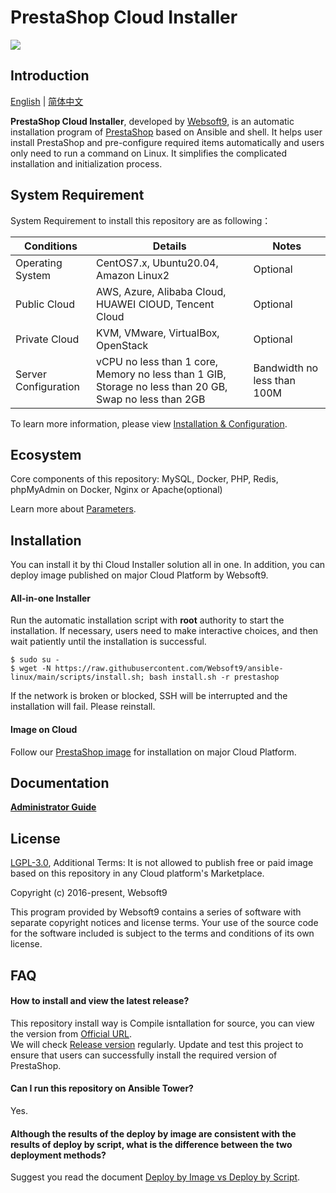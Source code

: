 # PrestaShop Cloud Installer

![](https://libs.websoft9.com/common/websott9-cloud-installer.png) 

## Introduction

[English](/README.md) | [简体中文](/README-zh.md)  

**PrestaShop Cloud Installer**, developed by [Websoft9](https://www.websoft9.com), is an automatic installation program of [PrestaShop](https://prestashop.com/) based on Ansible and shell. It helps user install PrestaShop and pre-configure required items automatically and users only need to run a command on Linux. It simplifies the complicated installation and initialization process.  

## System Requirement

System Requirement to install this repository are as following：

| Conditions       | Details                               | Notes                |
| ------------------- | --------------------------------| -------------------- |
| Operating System   | CentOS7.x, Ubuntu20.04, Amazon Linux2 | Optional                 |
| Public Cloud     | AWS, Azure, Alibaba Cloud, HUAWEI ClOUD, Tencent Cloud    | Optional                 |
| Private Cloud     | KVM, VMware, VirtualBox, OpenStack    | Optional                 |
| Server Configuration | vCPU no less than 1 core, Memory no less than 1 GIB, Storage no less than 20 GB, Swap no less than 2GB |Bandwidth no less than 100M|

To learn more information, please view [Installation & Configuration](http://doc.prestashop.com/display/PS17/What+you+need+to+get+started#Whatyouneedtogetstarted-Technicalrequirements).

## Ecosystem

Core components of this repository: MySQL, Docker, PHP, Redis, phpMyAdmin on Docker, Nginx or Apache(optional)

Learn more about [Parameters](/docs/stack-components.md).

## Installation

You can install it by thi Cloud Installer solution all in one. In addition, you can deploy image published on major Cloud Platform by Websoft9.

#### All-in-one Installer

Run the automatic installation script with **root** authority to start the installation. If necessary, users need to make interactive choices, and then wait patiently until the installation is successful.

```
$ sudo su -
$ wget -N https://raw.githubusercontent.com/Websoft9/ansible-linux/main/scripts/install.sh; bash install.sh -r prestashop
```

If the network is broken or blocked, SSH will be interrupted and the installation will fail. Please reinstall.

#### Image on Cloud 

Follow our [PrestaShop image](https://apps.websoft9.com/prestashop) for installation on major Cloud Platform.

## Documentation

**[Administrator Guide](https://support.websoft9.com/docs/prestashop)** 

## License

[LGPL-3.0](/License.md), Additional Terms: It is not allowed to publish free or paid image based on this repository in any Cloud platform's Marketplace.

Copyright (c) 2016-present, Websoft9

This program provided by Websoft9 contains a series of software with separate copyright notices and license terms. Your use of the source code for the software included is subject to the terms and conditions of its own license.

## FAQ

#### How to install and view the latest release?

This repository install way is Compile isntallation for source, you can  view the version from [Official URL](https://github.com/PrestaShop/PrestaShop/releases).  
We will check [Release version](https://github.com/Websoft9/ansible-prestashop/releases) regularly. Update and test this project to ensure that users can successfully install the required version of PrestaShop.

#### Can I run this repository on Ansible Tower? 

Yes.

#### Although the results of the deploy by image are consistent with the results of deploy by script, what is the difference between the two deployment methods?

Suggest you read the document [Deploy by Image vs Deploy by Script](https://support.websoft9.com/docs/faq/bz-product.html#deployment-comparison).

